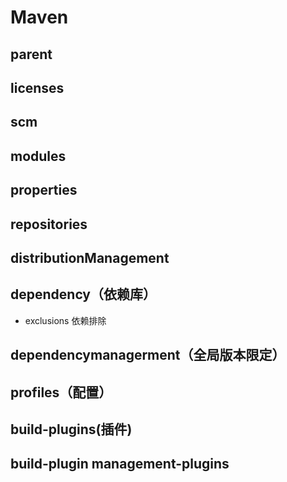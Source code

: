 # Maven
## parent
## licenses
## scm
## modules
## properties
## repositories

<repositories>

</repositories>

## distributionManagement

## dependency（依赖库）
- exclusions 依赖排除
## dependencymanagerment（全局版本限定）

## profiles（配置）
## build-plugins(插件)

## build-plugin management-plugins